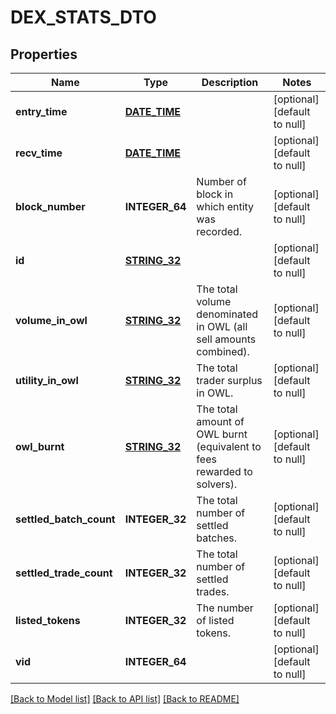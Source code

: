 # DEX_STATS_DTO

## Properties
Name | Type | Description | Notes
------------ | ------------- | ------------- | -------------
**entry_time** | [**DATE_TIME**](DATE_TIME.md) |  | [optional] [default to null]
**recv_time** | [**DATE_TIME**](DATE_TIME.md) |  | [optional] [default to null]
**block_number** | **INTEGER_64** | Number of block in which entity was recorded. | [optional] [default to null]
**id** | [**STRING_32**](STRING_32.md) |  | [optional] [default to null]
**volume_in_owl** | [**STRING_32**](STRING_32.md) | The total volume denominated in OWL (all sell amounts combined). | [optional] [default to null]
**utility_in_owl** | [**STRING_32**](STRING_32.md) | The total trader surplus in OWL. | [optional] [default to null]
**owl_burnt** | [**STRING_32**](STRING_32.md) | The total amount of OWL burnt (equivalent to fees rewarded to solvers). | [optional] [default to null]
**settled_batch_count** | **INTEGER_32** | The total number of settled batches. | [optional] [default to null]
**settled_trade_count** | **INTEGER_32** | The total number of settled trades. | [optional] [default to null]
**listed_tokens** | **INTEGER_32** | The number of listed tokens. | [optional] [default to null]
**vid** | **INTEGER_64** |  | [optional] [default to null]

[[Back to Model list]](../README.md#documentation-for-models) [[Back to API list]](../README.md#documentation-for-api-endpoints) [[Back to README]](../README.md)


